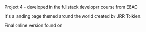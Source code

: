 Project 4 - developed in the fullstack developer course from EBAC

It's a landing page themed around the world created by JRR Tolkien.

Final online version found on 
